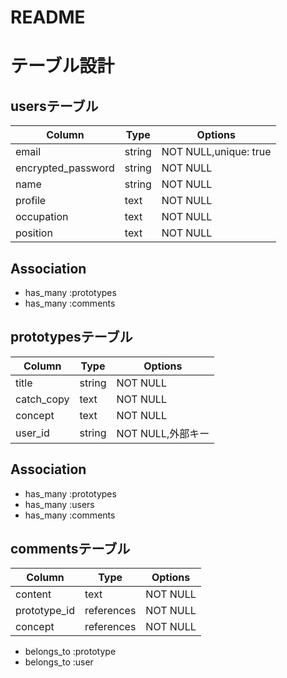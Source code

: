 # README
# テーブル設計

## usersテーブル

| Column             | Type     | Options                                |
| ------------------ |----------|--------------------------------------- |
| email              | string   | NOT NULL,unique: true                  |
| encrypted_password | string   | NOT NULL                               |
| name               | string   | NOT NULL                               |
| profile            | text     | NOT NULL                               |
| occupation         | text     | NOT NULL                               |
| position           | text     | NOT NULL                               |

## Association
- has_many :prototypes
- has_many :comments

## prototypesテーブル

| Column             | Type     | Options                                |
| ------------------ |----------|--------------------------------------- |
| title              | string   | NOT NULL                               |
| catch_copy         | text     | NOT NULL                               |
| concept            | text     | NOT NULL                               |
| user_id            | string   | NOT NULL,外部キー                       |

## Association
- has_many :prototypes
- has_many :users
- has_many :comments

## commentsテーブル

| Column             | Type       | Options                                |
| ------------------ |----------  |--------------------------------------- |
| content            | text       | NOT NULL                               |
| prototype_id       | references | NOT NULL                               |
| concept            | references | NOT NULL                               |

- belongs_to :prototype
- belongs_to :user